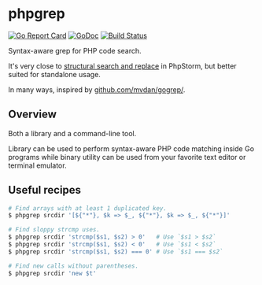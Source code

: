 # phpgrep

[![Go Report Card](https://goreportcard.com/badge/github.com/quasilyte/phpgrep)](https://goreportcard.com/report/github.com/quasilyte/phpgrep)
[![GoDoc](https://godoc.org/github.com/quasilyte/phpgrep?status.svg)](https://godoc.org/github.com/quasilyte/phpgrep)
[![Build Status](https://travis-ci.org/quasilyte/phpgrep.svg?branch=master)](https://travis-ci.org/quasilyte/phpgrep)

Syntax-aware grep for PHP code search.

It's very close to [structural search and replace](https://www.jetbrains.com/help/phpstorm/structural-search-and-replace.html)
in PhpStorm, but better suited for standalone usage.

In many ways, inspired by [github.com/mvdan/gogrep/](https://github.com/mvdan/gogrep/).

## Overview

Both a library and a command-line tool.

Library can be used to perform syntax-aware PHP code matching inside Go programs
while binary utility can be used from your favorite text editor or terminal emulator.

## Useful recipes

```bash
# Find arrays with at least 1 duplicated key.
$ phpgrep srcdir '[${"*"}, $k => $_, ${"*"}, $k => $_, ${"*"}]'

# Find sloppy strcmp uses.
$ phpgrep srcdir 'strcmp($s1, $s2) > 0'   # Use `$s1 > $s2`
$ phpgrep srcdir 'strcmp($s1, $s2) < 0'   # Use `$s1 < $s2`
$ phpgrep srcdir 'strcmp($s1, $s2) === 0' # Use `$s1 === $s2`

# Find new calls without parentheses.
$ phpgrep srcdir 'new $t'
```
